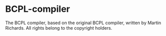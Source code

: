 # BCPL-compiler
The BCPL compiler, based on the original BCPL compiler, written by Martin Richards. All rights belong to the copyright holders.
